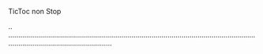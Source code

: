 TicToc non Stop

..
................................................................................................................................................................................
